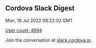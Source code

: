 ## Cordova Slack Digest
Mon, 18 Jul 2022 08:22:02 GMT

[User count: 4694](https://cordova.slack.com/)


Join the conversation at [slack.cordova.io](http://slack.cordova.io/)
